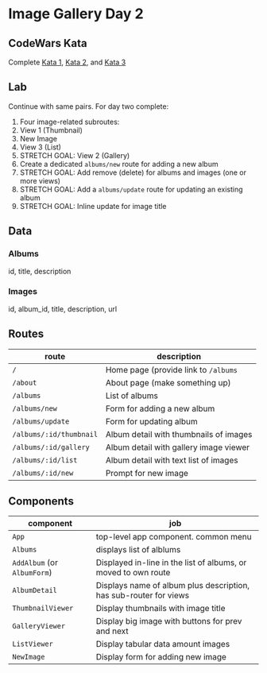Image Gallery Day 2
===

## CodeWars Kata

Complete [Kata 1](https://www.codewars.com/kata/use-map-to-double-the-values-in-an-array), 
  [Kata 2](https://www.codewars.com/kata/list-filtering/train/javascript), and 
  [Kata 3](https://www.codewars.com/kata/calculate-average)

## Lab

Continue with same pairs. For day two complete:

1. Four image-related subroutes:
  1. View 1 (Thumbnail)
  1. New Image
  1. View 3 (List)
  1. STRETCH GOAL: View 2 (Gallery)
1. Create a dedicated `albums/new` route for adding a new album
1. STRETCH GOAL: Add remove (delete) for albums and images (one or more views)
1. STRETCH GOAL: Add a `albums/update` route for updating an existing album
1. STRETCH GOAL: Inline update for image title
    
## Data

### Albums

id, title, description

### Images

id, album_id, title, description, url

## Routes

route | description
---|---
`/` | Home page (provide link to `/albums`
`/about` | About page (make something up)
`/albums` | List of albums
`/albums/new` | Form for adding a new album
`/albums/update` | Form for updating album
`/albums/:id/thumbnail` | Album detail with thumbnails of images
`/albums/:id/gallery` | Album detail with gallery image viewer
`/albums/:id/list` | Album detail with text list of images
`/albums/:id/new` | Prompt for new image

## Components

component | job
---|---
`App` | top-level app component. common menu
`Albums` | displays list of alblums
`AddAlbum` (or `AlbumForm`) | Displayed in-line in the list of albums, or moved to own route
`AlbumDetail` | Displays name of album plus description, has sub-router for views
`ThumbnailViewer` | Display thumbnails with image title
`GalleryViewer` | Display big image with buttons for prev and next
`ListViewer` | Display tabular data amount images
`NewImage` | Display form for adding new image
    
